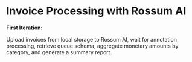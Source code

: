 # Invoice Processing with Rossum AI

**First Iteration:**

Upload invoices from local storage to Rossum AI, wait for annotation processing, retrieve queue schema, aggregate monetary amounts by category, and generate a summary report.
